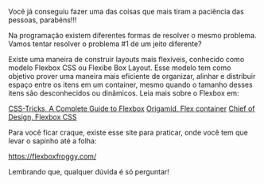 Você já conseguiu fazer uma das coisas que mais tiram a paciência das pessoas, parabéns!!!

Na programação existem diferentes formas de resolver o mesmo problema. Vamos tentar resolver o problema #1 de um jeito diferente?

Existe uma maneira de construir layouts mais flexíveis, conhecido como modelo Flexbox CSS ou Flexibe Box Layout. Esse modelo tem como objetivo prover uma maneira mais eficiente de organizar, alinhar e distribuir espaço entre os itens em um container, mesmo quando o tamanho desses itens são desconhecidos ou dinâmicos. Leia mais sobre o Flexbox em:


[CSS-Tricks, A Complete Guide to Flexbox](https://css-tricks.com/snippets/css/a-guide-to-flexbox/)
[Origamid, Flex container](https://origamid.com/projetos/flexbox-guia-completo/)
[Chief of Design, Flexbox CSS](https://www.chiefofdesign.com.br/css-flexbox/)


Para você ficar craque, existe esse site para praticar, onde você tem que levar o sapinho até a folha:

https://flexboxfroggy.com/


Lembrando que, qualquer dúvida é só perguntar!
